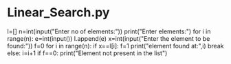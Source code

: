 # Linear_Search.py
l=[]
n=int(input("Enter no of elements:"))
print("Enter elements:")
for i in range(n):
    e=int(input())
    l.append(e)
x=int(input("Enter the element to be found:"))
f=0
for i in range(n):
    if x==l[i]:
        f=1
        print("element found at:",i)
        break
    else:
        i=i+1
if f==0:
    print("Element not present in the list")
    

